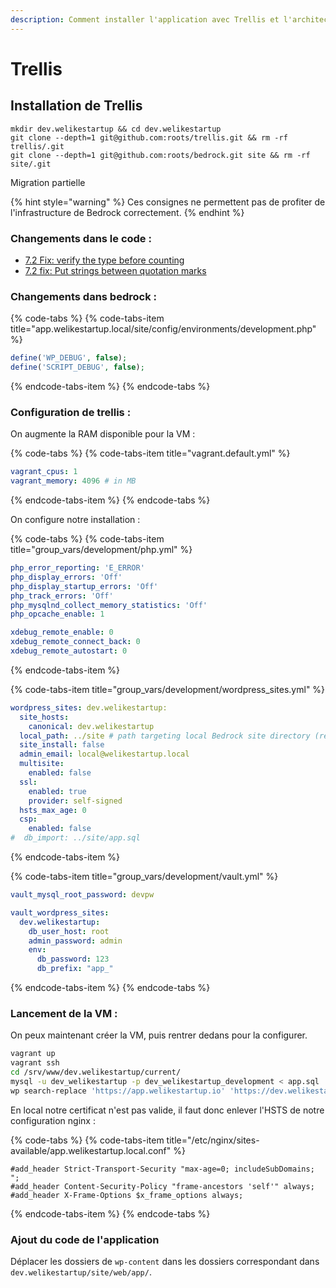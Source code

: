 ```yaml
---
description: Comment installer l'application avec Trellis et l'architecture Bedrock
---
```


# Trellis

## Installation de Trellis

```text
mkdir dev.welikestartup && cd dev.welikestartup
git clone --depth=1 git@github.com:roots/trellis.git && rm -rf trellis/.git
git clone --depth=1 git@github.com:roots/bedrock.git site && rm -rf site/.git
```

Migration partielle

{% hint style="warning" %}
Ces consignes ne permettent pas de profiter de l'infrastructure de Bedrock correctement.
{% endhint %}

### Changements dans le code :

* [7.2 Fix: verify the type before counting](https://github.com/treyssatvincent/wp-content/commit/08e812662c87dce323f6c5c7372b6d400de41d72)
* [7.2 fix: Put strings between quotation marks](https://github.com/treyssatvincent/wp-content/commit/fa69f7a0a2477603543bbefb9eccb31ed1e8d43d)

### Changements dans bedrock :

{% code-tabs %}
{% code-tabs-item title="app.welikestartup.local/site/config/environments/development.php" %}
```php
define('WP_DEBUG', false);
define('SCRIPT_DEBUG', false);
```
{% endcode-tabs-item %}
{% endcode-tabs %}

### Configuration de trellis :

On augmente la RAM disponible pour la VM :

{% code-tabs %}
{% code-tabs-item title="vagrant.default.yml" %}
```yaml
vagrant_cpus: 1
vagrant_memory: 4096 # in MB
```
{% endcode-tabs-item %}
{% endcode-tabs %}

On configure notre installation :

{% code-tabs %}
{% code-tabs-item title="group\_vars/development/php.yml" %}
```yaml
php_error_reporting: 'E_ERROR'
php_display_errors: 'Off'
php_display_startup_errors: 'Off'
php_track_errors: 'Off'
php_mysqlnd_collect_memory_statistics: 'Off'
php_opcache_enable: 1

xdebug_remote_enable: 0
xdebug_remote_connect_back: 0
xdebug_remote_autostart: 0
```
{% endcode-tabs-item %}

{% code-tabs-item title="group\_vars/development/wordpress\_sites.yml" %}
```yaml
wordpress_sites: dev.welikestartup:
  site_hosts:
    canonical: dev.welikestartup
  local_path: ../site # path targeting local Bedrock site directory (relative to Ansible root)
  site_install: false
  admin_email: local@welikestartup.local
  multisite:
    enabled: false
  ssl:
    enabled: true
    provider: self-signed
  hsts_max_age: 0
  csp:
    enabled: false
#  db_import: ../site/app.sql
```
{% endcode-tabs-item %}

{% code-tabs-item title="group\_vars/development/vault.yml" %}
```yaml
vault_mysql_root_password: devpw

vault_wordpress_sites:
  dev.welikestartup:
    db_user_host: root
    admin_password: admin
    env:
      db_password: 123
      db_prefix: "app_"
```
{% endcode-tabs-item %}
{% endcode-tabs %}

### Lancement de la VM :

On peux maintenant créer la VM, puis rentrer dedans pour la configurer.

```bash
vagrant up
vagrant ssh
cd /srv/www/dev.welikestartup/current/
mysql -u dev_welikestartup -p dev_welikestartup_development < app.sql
wp search-replace 'https://app.welikestartup.io' 'https://dev.welikestartup'
```

En local notre certificat n'est pas valide, il faut donc enlever l'HSTS de notre configuration nginx :

{% code-tabs %}
{% code-tabs-item title="/etc/nginx/sites-available/app.welikestartup.local.conf" %}
```text
#add_header Strict-Transport-Security "max-age=0; includeSubDomains; ";
#add_header Content-Security-Policy "frame-ancestors 'self'" always;
#add_header X-Frame-Options $x_frame_options always;
```
{% endcode-tabs-item %}
{% endcode-tabs %}

### Ajout du code de l'application

Déplacer les dossiers de `wp-content` dans les dossiers correspondant dans `dev.welikestartup/site/web/app/`.

